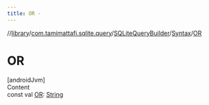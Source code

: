 ```yaml
---
title: OR -
---
```

//[library](../../../index.md)/[com.tamimattafi.sqlite.query](../../index.md)/[SQLiteQueryBuilder](../index.md)/[Syntax](index.md)/[OR](-o-r.md)



# OR  
[androidJvm]  
Content  
const val [OR](-o-r.md): [String](https://kotlinlang.org/api/latest/jvm/stdlib/kotlin/-string/index.html)  



